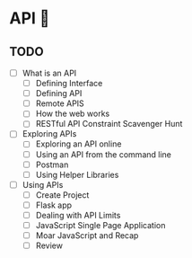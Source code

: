 # API 🚧

## TODO
* [ ] What is an API 
    * [ ] Defining Interface
    * [ ] Defining API
    * [ ] Remote APIS
    * [ ] How the web works
    * [ ] RESTful API Constraint Scavenger Hunt
* [ ] Exploring APIs
    * [ ] Exploring an API online
    * [ ] Using an API from the command line
    * [ ] Postman
    * [ ] Using Helper Libraries
* [ ] Using APIs
    * [ ] Create Project
    * [ ] Flask app
    * [ ] Dealing with API Limits
    * [ ] JavaScript Single Page Application
    * [ ] Moar JavaScript and Recap
    * [ ] Review